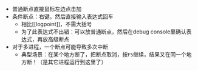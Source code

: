 - 普通断点直接鼠标左边点击加
- 条件断点：右键。然后直接输入表达式回车
  - 相比[[logpoint]]，不需大括号
  - 为了此表达式不出错：可以放普通断点，然后在debug console里确认表达式，再放高级断点
- 对于多进程，一个断点可能导致多次中断
  - 典型场景：在某个地方断了，把断点取消，按`F5`继续，结果又在同一个地方断！（是其它进程运行到这里了）